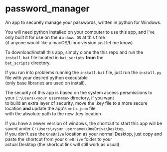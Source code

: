 # password_manager
An app to securely manage your passwords, written in python for Windows.<br>

You will need python installed on your computer to use this app, and I've only built it for use on the `Windows OS` at this time<br>
(if anyone would like a macOS/Linux version just let me know)

To download/install this app, simply clone the this repo and run the `install.bat` file located in `bat_scripts` <b>from</b> the<br>
`bat_scripts` directory.

If you run into problems running the `install.bat` file, just run the `install.py` file with your desired python executable<br>
(only base libraries are used on install).

The security of this app is based on the system access persmissions to your `C:\Users\<your username>` directory, if you want<br>
to build an extra layer of security, move the .key file to a more secure location <b>and</b> update the app's `meta.json` file<br>
with the absolute path to the new .key location.

If you have a newer version of windows, the shortcut to start this app will be saved under `C:\Users\<your username>\OneDrive\Desktop`,<br>
if you don't use the `OneDrive` location as your normal Desktop, just copy and paste the shortcut from your `OneDrive` folder to your<br>
actual Desktop (the shortcut link will still work as usual).

